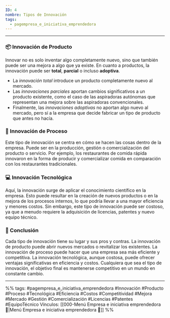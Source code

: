 ```yaml
---
ID: 4
nombre: Tipos de Innovación
tags:
  - pagempresa_e_iniciativa_emprendedora
---
```

___
### 📦 Innovación de Producto
Innovar no es solo inventar algo completamente nuevo, sino que también puede ser una mejora a algo que ya existe. En cuanto a productos, la innovación puede ser **total**, **parcial** o incluso **adoptiva**. 
- La _innovación total_ introduce un producto completamente nuevo al mercado. 
- Las _innovaciones parciales_ aportan cambios significativos a un producto existente, como el caso de las aspiradoras autónomas que representan una mejora sobre las aspiradoras convencionales. 
- Finalmente, las _innovaciones adoptivas_ no aportan algo nuevo al mercado, pero sí a la empresa que decide fabricar un tipo de producto que antes no hacía.

### 🔄 Innovación de Proceso
Este tipo de innovación se centra en cómo se hacen las cosas dentro de la empresa. Puede ser en la producción, gestión o comercialización del producto o servicio. Por ejemplo, los restaurantes de comida rápida innovaron en la forma de producir y comercializar comida en comparación con los restaurantes tradicionales.

### 💻 Innovación Tecnológica
Aquí, la innovación surge de aplicar el conocimiento científico en la empresa. Esto puede resultar en la creación de nuevos productos o en la mejora de los procesos internos, lo que podría llevar a una mayor eficiencia y menores costos. Sin embargo, este tipo de innovación puede ser costoso, ya que a menudo requiere la adquisición de licencias, patentes y nuevo equipo técnico.

### 🚧 Conclusión
Cada tipo de innovación tiene su lugar y sus pros y contras. La innovación de producto puede abrir nuevos mercados o revitalizar los existentes. La innovación de proceso puede hacer que una empresa sea más eficiente y competitiva. La innovación tecnológica, aunque costosa, puede ofrecer ventajas significativas en eficiencia y costos. Cualquiera que sea el tipo de innovación, el objetivo final es mantenerse competitivo en un mundo en constante cambio.

____

%%
tags:  #pagempresa_e_iniciativa_emprendedora #Innovación #Producto #Proceso #Tecnológica #Eficiencia #Costos #Competitividad #Mejora #Mercado #Gestión #Comercialización #Licencias #Patentes #EquipoTécnico
Vínculos:  [[000-Menú Empresa e iniciativa emprendedora 📃|Menú Empresa e iniciativa emprendedora 📃]]
%%